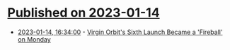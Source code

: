 # [Published on 2023-01-14](index.md)

* [2023-01-14, 16:34:00](https://science.slashdot.org/story/23/01/14/010216/virgin-orbits-sixth-launch-became-a-fireball-on-monday?utm_source=rss1.0mainlinkanon&utm_medium=feed) - [Virgin Orbit's Sixth Launch Became a 'Fireball' on Monday](https://science.slashdot.org/story/23/01/14/010216/virgin-orbits-sixth-launch-became-a-fireball-on-monday?utm_source=rss1.0mainlinkanon&utm_medium=feed)
